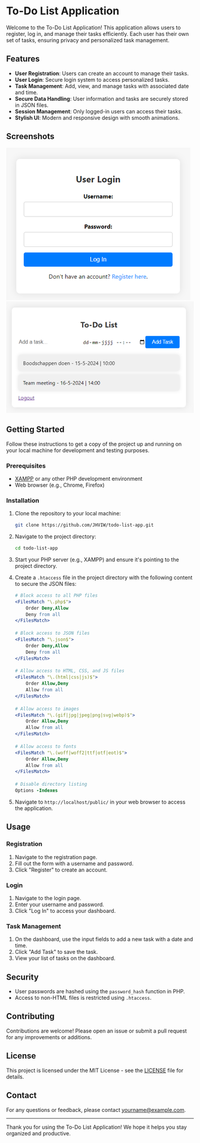 
# To-Do List Application

Welcome to the To-Do List Application! This application allows users to register, log in, and manage their tasks efficiently. Each user has their own set of tasks, ensuring privacy and personalized task management.

## Features

- **User Registration**: Users can create an account to manage their tasks.
- **User Login**: Secure login system to access personalized tasks.
- **Task Management**: Add, view, and manage tasks with associated date and time.
- **Secure Data Handling**: User information and tasks are securely stored in JSON files.
- **Session Management**: Only logged-in users can access their tasks.
- **Stylish UI**: Modern and responsive design with smooth animations.

## Screenshots

![Login Page](screenshots/login.png)
![Dashboard](screenshots/dashboard.png)

## Getting Started

Follow these instructions to get a copy of the project up and running on your local machine for development and testing purposes.

### Prerequisites

- [XAMPP](https://www.apachefriends.org/index.html) or any other PHP development environment
- Web browser (e.g., Chrome, Firefox)

### Installation

1. Clone the repository to your local machine:
    ```sh
    git clone https://github.com/JHVIW/todo-list-app.git
    ```

2. Navigate to the project directory:
    ```sh
    cd todo-list-app
    ```

3. Start your PHP server (e.g., XAMPP) and ensure it's pointing to the project directory.

4. Create a `.htaccess` file in the project directory with the following content to secure the JSON files:

    ```apache
    # Block access to all PHP files
    <FilesMatch "\.php$">
        Order Deny,Allow
        Deny from all
    </FilesMatch>

    # Block access to JSON files
    <FilesMatch "\.json$">
        Order Deny,Allow
        Deny from all
    </FilesMatch>

    # Allow access to HTML, CSS, and JS files
    <FilesMatch "\.(html|css|js)$">
        Order Allow,Deny
        Allow from all
    </FilesMatch>

    # Allow access to images
    <FilesMatch "\.(gif|jpg|jpeg|png|svg|webp)$">
        Order Allow,Deny
        Allow from all
    </FilesMatch>

    # Allow access to fonts
    <FilesMatch "\.(woff|woff2|ttf|otf|eot)$">
        Order Allow,Deny
        Allow from all
    </FilesMatch>

    # Disable directory listing
    Options -Indexes
    ```

5. Navigate to `http://localhost/public/` in your web browser to access the application.

## Usage

### Registration

1. Navigate to the registration page.
2. Fill out the form with a username and password.
3. Click "Register" to create an account.

### Login

1. Navigate to the login page.
2. Enter your username and password.
3. Click "Log In" to access your dashboard.

### Task Management

1. On the dashboard, use the input fields to add a new task with a date and time.
2. Click "Add Task" to save the task.
3. View your list of tasks on the dashboard.

## Security

- User passwords are hashed using the `password_hash` function in PHP.
- Access to non-HTML files is restricted using `.htaccess`.

## Contributing

Contributions are welcome! Please open an issue or submit a pull request for any improvements or additions.

## License

This project is licensed under the MIT License - see the [LICENSE](LICENSE) file for details.

## Contact

For any questions or feedback, please contact [yourname@example.com](mailto:yourname@example.com).

---

Thank you for using the To-Do List Application! We hope it helps you stay organized and productive.
